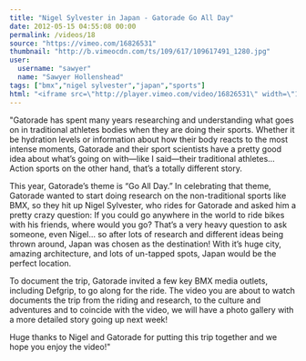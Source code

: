 ```yaml
---
title: "Nigel Sylvester in Japan - Gatorade Go All Day"
date: 2012-05-15 04:55:08 00:00
permalink: /videos/18
source: "https://vimeo.com/16826531"
thumbnail: "http://b.vimeocdn.com/ts/109/617/109617491_1280.jpg"
user:
  username: "sawyer"
  name: "Sawyer Hollenshead"
tags: ["bmx","nigel sylvester","japan","sports"]
html: "<iframe src=\"http://player.vimeo.com/video/16826531\" width=\"1280\" height=\"720\" frameborder=\"0\" webkitAllowFullScreen mozallowfullscreen allowFullScreen></iframe>"
---
```


"Gatorade has spent many years researching and understanding what goes on in traditional athletes bodies when they are doing their sports. Whether it be hydration levels or information about how their body reacts to the most intense moments, Gatorade and their sport scientists have a pretty good idea about what’s going on with—like I said—their traditional athletes… Action sports on the other hand, that’s a totally different story.

This year, Gatorade’s theme is “Go All Day.” In celebrating that theme, Gatorade wanted to start doing research on the non-traditional sports like BMX, so they hit up Nigel Sylvester, who rides for Gatorade and asked him a pretty crazy question: If you could go anywhere in the world to ride bikes with his friends, where would you go? That’s a very heavy question to ask someone, even Nigel… so after lots of research and different ideas being thrown around, Japan was chosen as the destination! With it’s huge city, amazing architecture, and lots of un-tapped spots, Japan would be the perfect location.

To document the trip, Gatorade invited a few key BMX media outlets, including Defgrip, to go along for the ride. The video you are about to watch documents the trip from the riding and research, to the culture and adventures and to coincide with the video, we will have a photo gallery with a more detailed story going up next week!

Huge thanks to Nigel and Gatorade for putting this trip together and we hope you enjoy the video!"